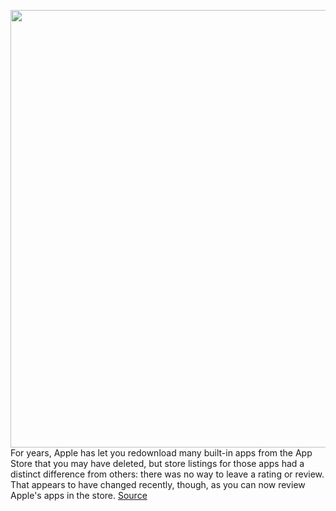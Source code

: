 <img src='https://cdn.vox-cdn.com/thumbor/GYxN5OPNun7ggYM_YoPItAZpiW4=/0x0:2040x1360/1200x800/filters:focal(857x517:1183x843)/cdn.vox-cdn.com/uploads/chorus_image/image/69927351/acastro_210831_1777_0001.0.jpg' width='700px' /><br/>
For years, Apple has let you redownload many built-in apps from the App Store that you may have deleted, but store listings for those apps had a distinct difference from others: there was no way to leave a rating or review. That appears to have changed recently, though, as you can now review Apple's apps in the store.
<a href='https://www.theverge.com/2021/9/29/22700805/apple-app-store-built-in-ratings-reviews-stars'> Source <a/>